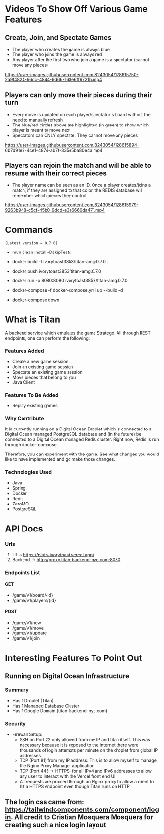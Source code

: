 # Videos To Show Off Various Game Features

## Create, Join, and Spectate Games
* The player who creates the game is always blue
* The player who joins the game is always red
* Any player after the first two who join a game is a spectator (cannot move any pieces)

https://user-images.githubusercontent.com/8243054/128615750-2a9f4824-66cc-4844-9d66-168e6ff9721b.mp4

## Players can only move their pieces during their turn
* Every move is updated on each player/spectator's board without the need to manually refresh
* The blue/red circles above are highlighted (in green) to show which player is meant to move next
* Spectators can ONLY spectate. They cannot move any pieces

https://user-images.githubusercontent.com/8243054/128615894-6b7d91e3-4ce1-4874-ab7f-335e5ba80e4a.mp4

## Players can rejoin the match and will be able to resume with their correct pieces
* The player name can be seen as an ID. Once a player creates/joins a match, if they are assigned to that color, the REDIS database will remember which pieces they control

https://user-images.githubusercontent.com/8243054/128615979-9263b948-c5cf-45b0-9dcd-e3a6660da471.mp4

# Commands

    (Latest version = 0.7.0)

   * mvn clean install -DskipTests
   * docker build -t ivorytoast3853/titan-amg:0.7.0 .
   * docker push ivorytoast3853/titan-amg:0.7.0
   * docker run -p 8080:8080 ivorytoast3853/titan-amg:0.7.0


   * docker-compose -f docker-compose.yml up --build -d
   * docker-compose down

# What is Titan
A backend service which emulates the game Stratego. All through REST endpoints, one can perform the following:
### Features Added   
* Create a new game session
* Join an existing game session
* Spectate an existing game session
* Move pieces that belong to you
* Java Client
### Features To Be Added
* Replay existing games

### Why Contribute
It is currently running on a Digital Ocean Droplet which is connected to a Digital Ocean managed PostgreSQL database
and (in the future) be connected to a Digital Ocean managed Redis cluster. Right now, Redis is run through docker-compose.

Therefore, you can experiment with the game. See what changes you would like to have implemented and go make those changes.

### Technologies Used
* Java
* Spring
* Docker
* Redis
* ZeroMQ
* PostgreSQL

# API Docs
### Urls
1. UI -> https://pluto-ivorytoast.vercel.app/
2. Backend -> http://proxy.titan-backend-nyc.com:8080

### Endpoints List
#### GET
* /game/v1/board/{id}
* /game/v1/players/{id}

#### POST
* /game/v1/new
* /game/v1/move
* /game/v1/update
* /game/v1/join

# Interesting Features To Point Out
## Running on Digital Ocean Infrastructure
### Summary
* Has 1 Droplet (Titan)
* Has 1 Managed Database Cluster
* Has 1 Google Domain (titan-backend-nyc.com)
### Security
* Firewall Setup:
   * SSH on Port 22 only allowed from my IP and titan itself. This was necessary because it is exposed to the internet there were thousands of login attempts per minute on the droplet from global IP addresses
   * TCP (Port 81) from my IP address. This is to allow myself to manage the Nginx Proxy Manager application
   * TCP (Port 443 -> HTTPS) for all IPv4 and IPv6 addresses to allow any user to interact with the Vercel front end UI 
   * All requests are proxied through an Nginx proxy to allow a client to hit a HTTPS endpoint even though Titan runs on HTTP

## The login css came from: https://tailwindcomponents.com/component/login. All credit to Cristian Mosquera Mosquera for creating such a nice login layout
